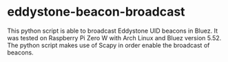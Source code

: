 # eddystone-beacon-broadcast
This python script is able to broadcast Eddystone UID beacons in Bluez. It was tested on Raspberry Pi Zero W with Arch Linux and Bluez version 5.52.
The python script makes use of Scapy in order enable the broadcast of beacons.

